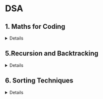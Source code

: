 # DSA

## 1. Maths for Coding

<details>

</details>

## 5.Recursion and Backtracking

<details>

<br>

**Recursion**

- [Pow(x, n)](<../Data%20Structures%20&%20Algorithms%20Fellowship/05.Recursion%20and%20Backtracking/Recursion/01.Pow(x,%20n)/solution.cpp>)
- [Valid Palindrome](../Data%20Structures%20&%20Algorithms%20Fellowship/05.Recursion%20and%20Backtracking/Recursion/02.Valid%20Palindrome/solution.cpp)
- [Fibonacci Number](../Data%20Structures%20&%20Algorithms%20Fellowship/05.Recursion%20and%20Backtracking/Recursion/03.Fibonacci%20Number/solution.cpp)
- [Climbing Stairs](../Data%20Structures%20&%20Algorithms%20Fellowship/05.Recursion%20and%20Backtracking/Recursion/04.Climbing%20Stairs/solution.cpp)
- [N-th Tribonacci Number](../Data%20Structures%20&%20Algorithms%20Fellowship/05.Recursion%20and%20Backtracking/Recursion/05.N-th%20Tribonacci%20Number/solution.cpp)
- [Min Cost Climbing Stairs](../Data%20Structures%20&%20Algorithms%20Fellowship/05.Recursion%20and%20Backtracking/Recursion/06.Min%20Cost%20Climbing%20Stairs/solution.cpp)

---

</details>

## 6. Sorting Techniques

<details>

<br>

**Divide-and-Conquer Sorting Algorithms**

- [Merge Sorted Array](../Data%20Structures%20&%20Algorithms%20Fellowship/06.Sorting%20Techniques/03.Divide-and-Conquer%20Sorting%20Algorithms/02.Merge%20Sorted%20Array/README.md)

---

</details>
